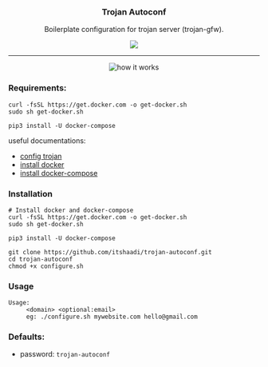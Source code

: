 <p align="center">
  <h3 align="center">Trojan Autoconf</h3>
  <p align="center">Boilerplate configuration for trojan server (trojan-gfw).</p>

  <p align="center">
    <a href="https://github.com/GouveaHeitor/nipe/blob/master/LICENSE.md">
      <img src="https://img.shields.io/badge/license-MIT-blue.svg">
    </a>
  </p>
</p>

---

<p align="center">
    <img src="https://user-images.githubusercontent.com/10201704/66357447-c6f98000-e97b-11e9-9d28-ddc32205cc62.jpg" alt="how it works">
</p>


### Requirements:
```
curl -fsSL https://get.docker.com -o get-docker.sh
sudo sh get-docker.sh

pip3 install -U docker-compose
```

useful documentations:
* [config trojan](https://trojan-gfw.github.io/trojan/config)
* [install docker](https://docs.docker.com/install/)
* [install docker-compose](https://docs.docker.com/compose/install/)

### Installation

```
# Install docker and docker-compose
curl -fsSL https://get.docker.com -o get-docker.sh
sudo sh get-docker.sh

pip3 install -U docker-compose

git clone https://github.com/itshaadi/trojan-autoconf.git
cd trojan-autoconf
chmod +x configure.sh
```

### Usage

```
Usage: 
 	 <domain> <optional:email> 
 	 eg: ./configure.sh mywebsite.com hello@gmail.com
```

### Defaults:
* password: `trojan-autoconf`